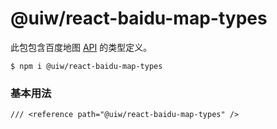 @uiw/react-baidu-map-types
===

此包包含百度地图 [API](https://lbsyun.baidu.com/cms/jsapi/reference/jsapi_reference_3_0.html) 的类型定义。

```shell
$ npm i @uiw/react-baidu-map-types
```

### 基本用法

```tsx
/// <reference path="@uiw/react-baidu-map-types" />
```
